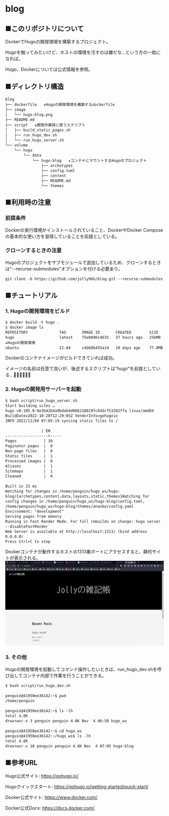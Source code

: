 # blog

## ■このリポジトリについて
DockerでHugoの開発環境を構築するプロジェクト。

Hugoを触ってみたいけど、ホストの環境を汚すのは嫌だな…という方の一助になれば。

Hugo、Dockerについては公式情報を参照。

## ■ディレクトリ構造
    blog
    ├── dockerfile   ★Hugoの開発環境を構築するdockerfile
    ├── image
    │   └── hugo-blog.png
    ├── README.md
    ├── script   ★開発作業時に使うスクリプト
    │   ├── build_static_pages.sh
    │   ├── run_hugo_dev.sh
    │   └── run_hugo_server.sh
    └── volume
        └── hugo
            └── data
                └── hugo-blog   ★コンテナにマウントするHugoのプロジェクト
                    ├── archetypes
                    ├── config.toml
                    ├── content
                    ├── README.md
                    └── themes

## ■利用時の注意
### 前提条件
Dockerの実行環境がインストールされていること、DockerやDocker Composeの基本的な使い方を習得していることを前提としている。

### クローンするときの注意
Hugoのプロジェクトをサブモジュールで追加しているため、クローンするときは"--recurse-submodules"オプションを付ける必要あり。

    git clone -b https://github.com/jolly96k/blog.git --recurse-submodules

## ■チュートリアル
### 1. Hugoの開発環境をビルド
    $ docker build -t hugo .
    $ docker image ls
    REPOSITORY              TAG       IMAGE ID       CREATED        SIZE
    hugo                    latest    75e089614635   37 hours ago   256MB   ★Hugoの開発環境
    ubuntu                  22.04     cdb68b455a14   10 days ago    77.8MB

Dockerのコンテナイメージがビルドできていれば成功。

イメージの名前は任意で良いが、後述するスクリプトは"hugo"を前提としている...🙇‍♂️🙇‍♂️🙇‍♂️

### 2. Hugoの開発用サーバーを起動
    $ bash script/run_hugo_server.sh
    Start building sites …
    hugo v0.105.0-0e3b42b4a9bdeb4d866210819fc6ddcf51582ffa linux/amd64 BuildDate=2022-10-28T12:29:05Z VendorInfo=gohugoio
    INFO 2022/11/04 07:05:19 syncing static files to /

                    | EN
    -------------------+-----
    Pages            | 10
    Paginator pages  |  0
    Non-page files   |  0
    Static files     |  1
    Processed images |  0
    Aliases          |  1
    Sitemaps         |  1
    Cleaned          |  0

    Built in 23 ms
    Watching for changes in /home/penguin/hugo_ws/hugo-blog/{archetypes,content,data,layouts,static,themes}Watching for config changes in /home/penguin/hugo_ws/hugo-blog/config.toml, /home/penguin/hugo_ws/hugo-blog/themes/ananke/config.yaml
    Environment: "development"
    Serving pages from memory
    Running in Fast Render Mode. For full rebuilds on change: hugo server --disableFastRender
    Web Server is available at http://localhost:1313/ (bind address 0.0.0.0)
    Press Ctrl+C to stop

Dockerコンテナが動作するホストの1313番ポートにアクセスすると、静的サイトが表示される。
![静的サイト](image/hugo-blog.png)

### 3. その他
Hugoの開発環境を起動してコマンド操作したいときは、run_hugo_dev.shを呼び出してコンテナ内部で作業を行うことができる。

    $ bash script/run_hugo_dev.sh

    penguin@41950ee36142:~$ pwd
    /home/penguin

    penguin@41950ee36142:~$ ls -lh
    total 4.0K
    drwxrwxr-x 3 penguin penguin 4.0K Nov  4 06:50 hugo_ws

    penguin@41950ee36142:~$ cd hugo_ws
    penguin@41950ee36142:~/hugo_ws$ ls -lh
    total 4.0K
    drwxrwxr-x 10 penguin penguin 4.0K Nov  4 07:05 hugo-blog

## ■参考URL
Hugo公式サイト: <https://gohugo.io/>

Hugoクイックスタート: <https://gohugo.io/getting-started/quick-start/>

Docker公式サイト: <https://www.docker.com/>

Docker公式Docs: <https://docs.docker.com/>